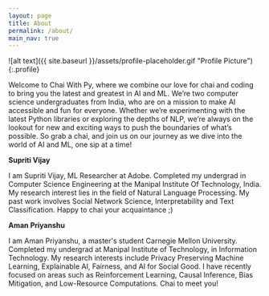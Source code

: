 ```yaml
---
layout: page
title: About
permalink: /about/
main_nav: true
---
```


![alt text]({{ site.baseurl }}/assets/profile-placeholder.gif "Profile Picture"){:.profile}

Welcome to Chai With Py, where we combine our love for chai and coding to bring you the latest and greatest in AI and ML. We’re two computer science undergraduates from India, who are on a mission to make AI accessible and fun for everyone. Whether we’re experimenting with the latest Python libraries or exploring the depths of NLP, we’re always on the lookout for new and exciting ways to push the boundaries of what’s possible. So grab a chai, and join us on our journey as we dive into the world of AI and ML, one sip at a time!

<b>Supriti Vijay</b>

I am Supriti Vijay, ML Researcher at Adobe. Completed my undergrad in Computer Science Engineering at the Manipal Institute Of Technology, India. My research interest lies in the field of Natural Language Processing. My past work involves Social Network Science, Interpretability and Text Classification. Happy to chai your acquaintance ;)

<b>Aman Priyanshu</b>

I am Aman Priyanshu, a master's student Carnegie Mellon University. Completed my undergrad at Manipal Institute of Technology, in Information Technology. My research interests include Privacy Preserving Machine Learning, Explainable AI, Fairness, and AI for Social Good. I have recently focused on areas such as Reinforcement Learning, Causal Inference, Bias Mitigation, and Low-Resource Computations. Chai to meet you!


[SupritiVijay]: https://supritivijay.github.io
[Aman Priyanshu]: http://amanpriyanshu.github.io
[Twitter]: https://twitter.com/ChaiWithPy1